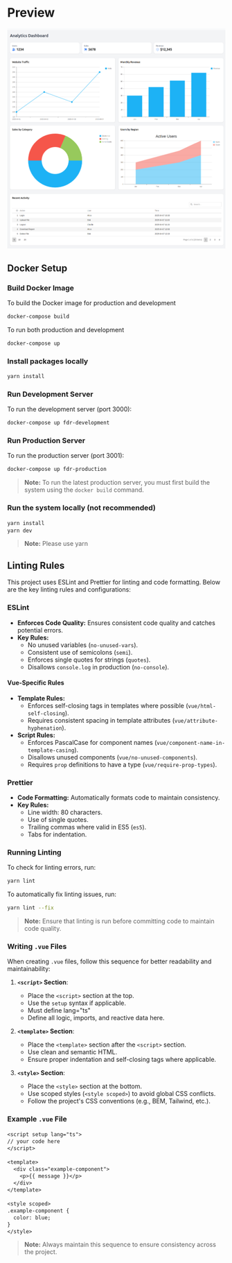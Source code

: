 # Preview

![My Project](assets/img/thumbnail.png)

## Docker Setup

### Build Docker Image

To build the Docker image for production and development

```bash
docker-compose build
```

To run both production and development

```bash
docker-compose up
```

### Install packages locally

```bash
yarn install
```

### Run Development Server

To run the development server (port 3000):

```bash
docker-compose up fdr-development
```

### Run Production Server

To run the production server (port 3001):

```bash
docker-compose up fdr-production
```

> **Note:** To run the latest production server, you must first build the system using the `docker build` command.

### Run the system locally (not recommended)

```bash
yarn install
yarn dev
```

> **Note:** Please use yarn

## Linting Rules

This project uses ESLint and Prettier for linting and code formatting. Below are the key linting rules and configurations:

### ESLint

- **Enforces Code Quality:** Ensures consistent code quality and catches potential errors.
- **Key Rules:**
  - No unused variables (`no-unused-vars`).
  - Consistent use of semicolons (`semi`).
  - Enforces single quotes for strings (`quotes`).
  - Disallows `console.log` in production (`no-console`).

#### Vue-Specific Rules

- **Template Rules:**
  - Enforces self-closing tags in templates where possible (`vue/html-self-closing`).
  - Requires consistent spacing in template attributes (`vue/attribute-hyphenation`).
- **Script Rules:**
  - Enforces PascalCase for component names (`vue/component-name-in-template-casing`).
  - Disallows unused components (`vue/no-unused-components`).
  - Requires `prop` definitions to have a type (`vue/require-prop-types`).

### Prettier

- **Code Formatting:** Automatically formats code to maintain consistency.
- **Key Rules:**
  - Line width: 80 characters.
  - Use of single quotes.
  - Trailing commas where valid in ES5 (`es5`).
  - Tabs for indentation.

### Running Linting

To check for linting errors, run:

```bash
yarn lint
```

To automatically fix linting issues, run:

```bash
yarn lint --fix
```

> **Note:** Ensure that linting is run before committing code to maintain code quality.

### Writing `.vue` Files

When creating `.vue` files, follow this sequence for better readability and maintainability:

1. **`<script>` Section**:

   - Place the `<script>` section at the top.
   - Use the `setup` syntax if applicable.
   - Must define lang="ts"
   - Define all logic, imports, and reactive data here.

2. **`<template>` Section**:

   - Place the `<template>` section after the `<script>` section.
   - Use clean and semantic HTML.
   - Ensure proper indentation and self-closing tags where applicable.

3. **`<style>` Section**:
   - Place the `<style>` section at the bottom.
   - Use scoped styles (`<style scoped>`) to avoid global CSS conflicts.
   - Follow the project's CSS conventions (e.g., BEM, Tailwind, etc.).

### Example `.vue` File

```vue
<script setup lang="ts">
// your code here
</script>

<template>
  <div class="example-component">
    <p>{{ message }}</p>
  </div>
</template>

<style scoped>
.example-component {
  color: blue;
}
</style>
```

> **Note:** Always maintain this sequence to ensure consistency across the project.
